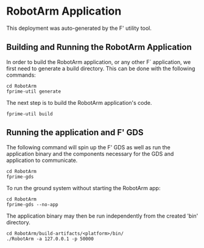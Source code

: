 # RobotArm Application

This deployment was auto-generated by the F' utility tool.

## Building and Running the RobotArm Application

In order to build the RobotArm application, or any other F´ application, we first need to generate a build directory. This can be done with the following commands:

```
cd RobotArm
fprime-util generate
```

The next step is to build the RobotArm application's code.
```
fprime-util build
```

## Running the application and F' GDS

The following command will spin up the F' GDS as well as run the application binary and the components necessary for the GDS and application to communicate.

```
cd RobotArm
fprime-gds
```

To run the ground system without starting the RobotArm app:
```
cd RobotArm
fprime-gds --no-app
```

The application binary may then be run independently from the created 'bin' directory.

```
cd RobotArm/build-artifacts/<platform>/bin/
./RobotArm -a 127.0.0.1 -p 50000
```
